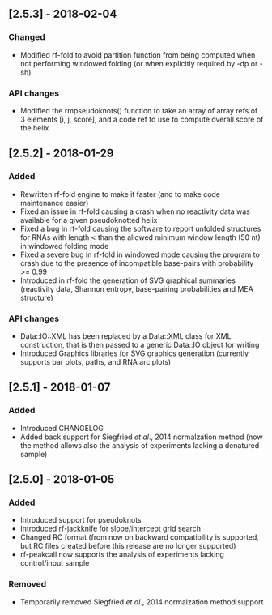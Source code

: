 ## [2.5.3] - 2018-02-04
### Changed
- Modified rf-fold to avoid partition function from being computed when not performing windowed folding (or when explicitly required by -dp or -sh)

### API changes
- Modified the rmpseudoknots() function to take an array of array refs of 3 elements [i, j, score], and a code ref to use to compute overall score of the helix

## [2.5.2] - 2018-01-29
### Added
- Rewritten rf-fold engine to make it faster (and to make code maintenance easier)
- Fixed an issue in rf-fold causing a crash when no reactivity data was available for a given pseudoknotted helix
- Fixed a bug in rf-fold causing the software to report unfolded structures for RNAs with length < than the allowed minimum window length (50 nt) in windowed folding mode
- Fixed a severe bug in rf-fold in windowed mode causing the program to crash due to the presence of incompatible base-pairs with probability >= 0.99
- Introduced in rf-fold the generation of SVG graphical summaries (reactivity data, Shannon entropy, base-pairing probabilities and MEA structure)

### API changes
- Data::IO::XML has been replaced by a Data::XML class for XML construction, that is then passed to a generic Data::IO object for writing
- Introduced Graphics libraries for SVG graphics generation (currently supports bar plots, paths, and RNA arc plots)

## [2.5.1] - 2018-01-07
### Added
- Introduced CHANGELOG
- Added back support for Siegfried *et al*., 2014 normalzation method (now the method allows also the analysis of experiments lacking a denatured sample)

## [2.5.0] - 2018-01-05
### Added
- Introduced support for pseudoknots
- Introduced rf-jackknife for slope/intercept grid search
- Changed RC format (from now on backward compatibility is supported, but RC files created before this release are no longer supported)
- rf-peakcall now supports the analysis of experiments lacking control/input sample

### Removed
- Temporarily removed Siegfried *et al*., 2014 normalzation method support